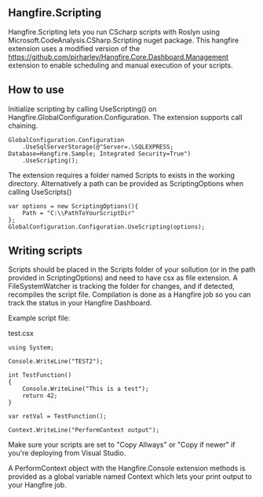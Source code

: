 ## Hangfire.Scripting ##

Hangfire.Scripting lets you run CScharp scripts with Roslyn using Microsoft.CodeAnalysis.CSharp.Scripting nuget package. 
This hangfire extension uses a modified version of the https://github.com/pjrharley/Hangfire.Core.Dashboard.Management extension to enable scheduling and manual execution of your scripts.

## How to use ##

Initialize scripting by calling UseScripting() on Hangfire.GlobalConfiguration.Configuration. The extension supports call chaining.

    GlobalConfiguration.Configuration
    	.UseSqlServerStorage(@"Server=.\SQLEXPRESS; Database=Hangfire.Sample; Integrated Security=True")
		.UseScripting();
		
The extension requires a folder named Scripts to exists in the working directory. Alternatively a path can be provided as ScriptingOptions
when calling UseScripts()


	var options = new ScriptingOptions(){
		Path = "C:\\PathToYourScriptDir"
	};
	GlobalConfiguration.Configuration.UseScripting(options);
	
## Writing scripts ##

Scripts should be placed in the Scripts folder of your sollution (or in the path provided in ScriptingOptions) and need to have csx as file extension.
A FileSystemWatcher is tracking the folder for changes, and if detected, recompiles the script file. Compilation is done as a Hangfire job so you can track the status in your Hangfire Dashboard.

Example script file:

test.csx

    using System;
    
    Console.WriteLine("TEST2");

    int TestFunction()
    {
        Console.WriteLine("This is a test");
     	return 42;
	}

	var retVal = TestFunction();

	Context.WriteLine("PerformContext output");

Make sure your scripts are set to "Copy Allways" or "Copy if newer" if you're deploying from Visual Studio.

A PerformContext object with the Hangfire.Console extension methods is provided as a global variable named Context which lets your print output to your Hangfire job.
